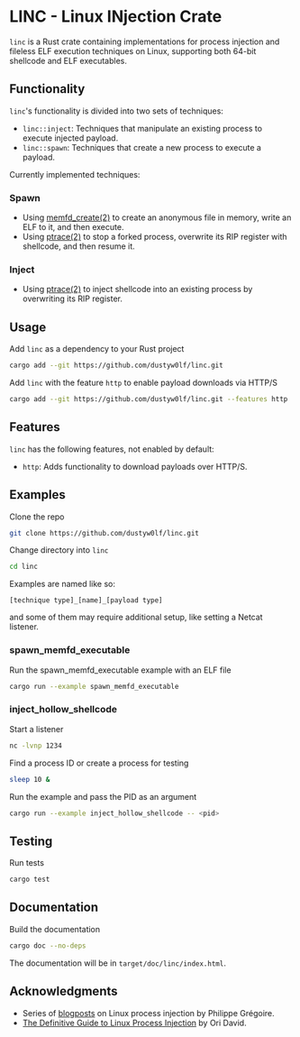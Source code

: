 # LINC - Linux INjection Crate
`linc` is a Rust crate containing implementations for process injection and fileless ELF execution techniques on Linux, supporting both 64-bit shellcode and ELF executables.

## Functionality
`linc`'s functionality is divided into two sets of techniques:
- `linc::inject`: Techniques that manipulate an existing process to execute injected payload.
- `linc::spawn`: Techniques that create a new process to execute a payload.

Currently implemented techniques:

### Spawn
- Using [memfd_create(2)](https://man7.org/linux/man-pages/man2/memfd_create.2.html) to create an anonymous file in memory, write an ELF to it, and then execute.
- Using [ptrace(2)](https://man7.org/linux/man-pages/man2/ptrace.2.html) to stop a forked process, overwrite its RIP register with shellcode, and then resume it.

### Inject
- Using [ptrace(2)](https://man7.org/linux/man-pages/man2/ptrace.2.html) to inject shellcode into an existing process by overwriting its RIP register.

## Usage
Add `linc` as a dependency to your Rust project
```bash
cargo add --git https://github.com/dustyw0lf/linc.git
```

Add `linc` with the feature `http` to enable payload downloads via HTTP/S
```bash
cargo add --git https://github.com/dustyw0lf/linc.git --features http
```

## Features
`linc` has the following features, not enabled by default:
- `http`: Adds functionality to download payloads over HTTP/S.

## Examples
Clone the repo
```bash
git clone https://github.com/dustyw0lf/linc.git
```

Change directory into `linc`
```bash
cd linc
```

Examples are named like so:
```unknown
[technique type]_[name]_[payload type]
```

and some of them may require additional setup, like setting a Netcat listener.

### spawn_memfd_executable
Run the spawn_memfd_executable example with an ELF file
```bash
cargo run --example spawn_memfd_executable
```

### inject_hollow_shellcode
Start a listener
```bash
nc -lvnp 1234
```

Find a process ID or create a process for testing
```bash
sleep 10 &
```

Run the example and pass the PID as an argument
```bash
cargo run --example inject_hollow_shellcode -- <pid>
```

## Testing
Run tests
```bash
cargo test
```

## Documentation
Build the documentation
```bash
cargo doc --no-deps
```

The documentation will be in `target/doc/linc/index.html`.

## Acknowledgments
- Series of [blogposts](https://blog.f0b.org) on Linux process injection by Philippe Grégoire.
- [The Definitive Guide to Linux Process Injection](https://www.akamai.com/blog/security-research/the-definitive-guide-to-linux-process-injection) by Ori David.